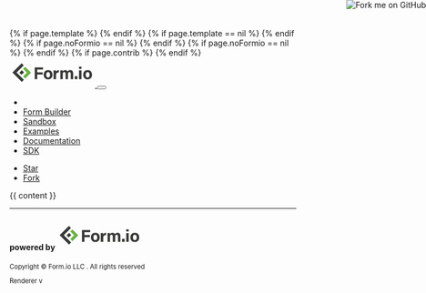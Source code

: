 <!DOCTYPE html>
<html lang="en">
<head>
  <!-- Global site tag (gtag.js) - Google Analytics -->
  <script async src="https://www.googletagmanager.com/gtag/js?id=UA-58453303-6"></script>
  <script>
    window.dataLayer = window.dataLayer || [];
    function gtag(){dataLayer.push(arguments);}
    gtag('js', new Date());
    gtag('config', 'UA-58453303-6');
  </script>
  <base href="{{ site.baseurl }}"></base>
  <meta charset="utf-8">
  <meta http-equiv="X-UA-Compatible" content="IE=edge">
  <meta name="viewport" content="width=device-width, initial-scale=1">
  <title>JavaScript Powered Forms and Form.io SDK</title>
  <link href="{{ site.baseurl }}app/syntax.css" rel="stylesheet">
  <link href="{{ site.baseurl }}app/main.css" rel="stylesheet">
  <link href="{{ site.baseurl }}app/bootstrap/css/bootstrap.min.css" rel="stylesheet">
  <link href="{{ site.baseurl }}app/bootstrap-icons/font/bootstrap-icons.css" rel="stylesheet">
  {% if page.template %}
    <link href="{{ site.baseurl }}app/bootswatch/dist/{{ page.template }}/bootstrap.min.css" rel="stylesheet">
  {% endif %}
  {% if page.template == nil %}
    <link href="{{ site.baseurl }}app/bootswatch/dist/spacelab/bootstrap.min.css" rel="stylesheet">
  {% endif %}
  {% if page.noFormio == nil %}
    <link href="{{ site.baseurl }}dist/formio.full.min.css" rel="stylesheet">
  {% endif %}
  <script src="https://cdn.form.io/ace/ace.js"></script>
  <script src="{{ site.baseurl }}app/bootstrap/js/bootstrap.min.js"></script>
  {% if page.noFormio == nil %}
    <script src="{{ site.baseurl }}dist/formio.full.js"></script>
  {% endif %}
  {% if page.contrib %}
    <script src="{{ site.baseurl }}dist/formio.contrib.min.js"></script>
  {% endif %}
</head>
<body>
<a href="https://github.com/formio/formio.js"><img style="position: absolute; top: 0; right: 0; border: 0;z-index:3000;" src="https://camo.githubusercontent.com/e7bbb0521b397edbd5fe43e7f760759336b5e05f/68747470733a2f2f73332e616d617a6f6e6177732e636f6d2f6769746875622f726962626f6e732f666f726b6d655f72696768745f677265656e5f3030373230302e706e67" alt="Fork me on GitHub" data-canonical-src="https://s3.amazonaws.com/github/ribbons/forkme_right_green_007200.png"></a>
<nav class="navbar navbar-expand-lg navbar-light bg-light mb-4 p-0">
  <div class="container">
    <a class="navbar-brand p-0" href="#">
      <svg width="150px" id="Layer_1" data-name="Layer 1" xmlns="http://www.w3.org/2000/svg" viewBox="0 0 324 115.2"><defs><style>.cls-1{fill:#373a36;}.cls-2{fill:#69b342;}</style></defs><polygon class="cls-1" points="95.53 37.72 127.07 37.72 127.07 45.67 105.07 45.67 105.07 56.68 125.68 56.68 125.68 64.64 105.07 64.64 105.07 82.62 95.53 82.62 95.53 37.72"/><path class="cls-1" d="M139.14,65.76c0,6.49,2.81,10.34,7.34,10.34s7.15-3.85,7.15-10.28c0-7-2.6-10.39-7.29-10.39-4.35,0-7.2,3.21-7.2,10.33m24-.06c0,10.2-6.14,17.7-16.89,17.7-10.52,0-16.67-7.46-16.67-17.52,0-10.4,6.34-17.75,17.11-17.75,10,0,16.45,7,16.45,17.57"/><path class="cls-1" d="M167,58.06c0-3.35,0-6.33-.07-9.15h9.22c.12.75.24,4.1.24,5.92,1.5-3.85,5.12-6.67,10.89-6.7V57c-6.82-.18-10.89,1.64-10.89,10.88v14.7H167Z"/><path class="cls-1" d="M192.81,57.6c0-2.92,0-5.8-.06-8.69h9c.12.82.31,2.7.36,4a10.6,10.6,0,0,1,9.43-4.8c4.88,0,7.56,2.51,8.76,5.13,2-2.76,4.91-5.13,10.45-5.13,5.92,0,10.76,3.61,10.76,12.38V82.62h-9.17v-21c0-3-1.11-6-4.95-6-4,0-5.56,2.56-5.56,7.73V82.62H212.6V62c0-3.49-.87-6.31-4.88-6.31-3.81,0-5.63,2.33-5.63,8.11V82.62h-9.28Z"/><rect class="cls-1" x="247.55" y="71.18" width="10.09" height="11.44"/><path class="cls-1" d="M263.73,48.91h9.39V82.62h-9.39Zm0-13.83h9.39V43.4h-9.39Z"/><path class="cls-1" d="M289.11,65.76c0,6.49,2.8,10.34,7.33,10.34s7.16-3.85,7.16-10.28c0-7-2.61-10.39-7.29-10.39-4.36,0-7.2,3.21-7.2,10.33m24-.06c0,10.2-6.15,17.7-16.89,17.7-10.53,0-16.67-7.46-16.67-17.52,0-10.4,6.33-17.75,17.11-17.75,10,0,16.45,7,16.45,17.57"/><polygon class="cls-1" points="45.38 65.99 54.91 56.55 46.72 48.42 37.2 57.85 45.38 65.99"/><polygon class="cls-1" points="10.87 57.41 46.43 92.97 54.38 85.01 26.7 57.32 53.92 30.1 46.05 22.23 10.87 57.41"/><polygon class="cls-2" points="59.37 35.48 51.42 43.43 65.73 57.75 51.45 72.03 59.37 80.03 81.63 57.76 81.6 57.73 81.61 57.71 59.37 35.48"/></svg>
    </a>
    <button class="navbar-toggler" type="button" data-bs-toggle="collapse" data-target="#navbarNavAltMarkup" aria-controls="navbarNavAltMarkup" aria-expanded="false" aria-label="Toggle navigation">
      <span class="navbar-toggler-icon"></span>
    </button>
    <div class="collapse navbar-collapse" id="navbarNavAltMarkup">
      <ul class="navbar-nav nav-fill me-auto">
        <li class="nav-item {% if page.section == 'home' %}active bg-white border{% endif %}"><a class="text-dark nav-link p-3" href="{{ site.baseurl }}"><i class="bi bi-house-fill"></i></a></li>
        <li class="nav-item {% if page.section == 'builder' %}active bg-white border{% endif %}"><a class="text-dark nav-link p-3" href="app/builder.html"><i class="bi bi-menu-button-wide"></i> Form Builder</a></li>
        <li class="nav-item {% if page.section == 'sandbox' %}active bg-white border{% endif %}"><a class="text-dark nav-link p-3" href="app/sandbox.html"><i class="bi bi-box"></i> Sandbox</a></li>
        <li class="nav-item {% if page.section == 'examples' %}active bg-white border{% endif %}"><a class="text-dark nav-link p-3" href="app/examples"><i class="bi bi-check-square"></i> Examples</a></li>
        <li class="nav-item"><a class="text-dark nav-link p-3" target="_blank" href="https://github.com/formio/formio.js/wiki"><i class="bi bi-book"></i> Documentation</a></li>
        <li class="nav-item {% if page.section == 'sdk'%}active bg-white border{% endif %}"><a class="text-dark nav-link p-3" href="app/sdk"><i class="bi bi-window"></i> SDK</a></li>
      </ul>
      <ul class="navbar-nav float-end">
        <li class="nav-item"><a class="github-button nav-link" href="https://github.com/formio/formio.js" data-size="large" data-show-count="true" aria-label="Star formio/formio.js on GitHub">Star</a></li>
        <li class="nav-item"><a class="github-button nav-link" href="https://github.com/formio/formio.js/fork" data-size="large" data-show-count="true" aria-label="Fork formio/formio.js on GitHub">Fork</a></li>
      </ul>
    </div>
  </div>
</nav>
<div class="{% if page.fluid %}container-fluid{% endif %}{% if page.fluid == nil %}container{% endif %}">
  {{ content }}
</div>
<hr />
<div>
  <h4 class="text-center text-muted">powered by <svg width="150px" id="Layer_1" data-name="Layer 1" xmlns="http://www.w3.org/2000/svg" viewBox="0 0 324 115.2"><defs><style>.cls-1{fill:#373a36;}.cls-2{fill:#69b342;}</style></defs><polygon class="cls-1" points="95.53 37.72 127.07 37.72 127.07 45.67 105.07 45.67 105.07 56.68 125.68 56.68 125.68 64.64 105.07 64.64 105.07 82.62 95.53 82.62 95.53 37.72"/><path class="cls-1" d="M139.14,65.76c0,6.49,2.81,10.34,7.34,10.34s7.15-3.85,7.15-10.28c0-7-2.6-10.39-7.29-10.39-4.35,0-7.2,3.21-7.2,10.33m24-.06c0,10.2-6.14,17.7-16.89,17.7-10.52,0-16.67-7.46-16.67-17.52,0-10.4,6.34-17.75,17.11-17.75,10,0,16.45,7,16.45,17.57"/><path class="cls-1" d="M167,58.06c0-3.35,0-6.33-.07-9.15h9.22c.12.75.24,4.1.24,5.92,1.5-3.85,5.12-6.67,10.89-6.7V57c-6.82-.18-10.89,1.64-10.89,10.88v14.7H167Z"/><path class="cls-1" d="M192.81,57.6c0-2.92,0-5.8-.06-8.69h9c.12.82.31,2.7.36,4a10.6,10.6,0,0,1,9.43-4.8c4.88,0,7.56,2.51,8.76,5.13,2-2.76,4.91-5.13,10.45-5.13,5.92,0,10.76,3.61,10.76,12.38V82.62h-9.17v-21c0-3-1.11-6-4.95-6-4,0-5.56,2.56-5.56,7.73V82.62H212.6V62c0-3.49-.87-6.31-4.88-6.31-3.81,0-5.63,2.33-5.63,8.11V82.62h-9.28Z"/><rect class="cls-1" x="247.55" y="71.18" width="10.09" height="11.44"/><path class="cls-1" d="M263.73,48.91h9.39V82.62h-9.39Zm0-13.83h9.39V43.4h-9.39Z"/><path class="cls-1" d="M289.11,65.76c0,6.49,2.8,10.34,7.33,10.34s7.16-3.85,7.16-10.28c0-7-2.61-10.39-7.29-10.39-4.36,0-7.2,3.21-7.2,10.33m24-.06c0,10.2-6.15,17.7-16.89,17.7-10.53,0-16.67-7.46-16.67-17.52,0-10.4,6.33-17.75,17.11-17.75,10,0,16.45,7,16.45,17.57"/><polygon class="cls-1" points="45.38 65.99 54.91 56.55 46.72 48.42 37.2 57.85 45.38 65.99"/><polygon class="cls-1" points="10.87 57.41 46.43 92.97 54.38 85.01 26.7 57.32 53.92 30.1 46.05 22.23 10.87 57.41"/><polygon class="cls-2" points="59.37 35.48 51.42 43.43 65.73 57.75 51.45 72.03 59.37 80.03 81.63 57.76 81.6 57.73 81.61 57.71 59.37 35.48"/></svg></h4>
  <p class="text-center text-muted mb-0" style="font-size: 0.8em">Copyright © Form.io LLC <span id="year"></span>. All rights reserved</p>
</div>
<p class="text-center text-muted mb-0" style="font-size: 0.8em">Renderer v<span id="renderer-version"></span></p>
<script async defer src="https://buttons.github.io/buttons.js"></script>
<script type="text/javascript">
  document.getElementById('year').innerText = (new Date()).getFullYear();
  document.getElementById('renderer-version').innerHTML = Formio.version;
</script>
</body>
</html>
